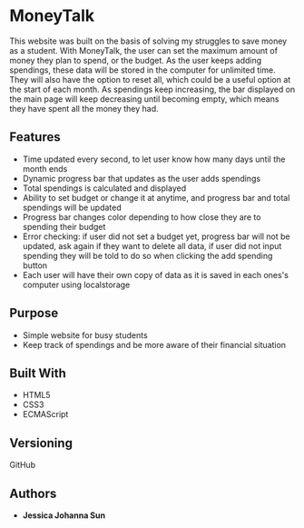 # MoneyTalk

This website was built on the basis of solving my struggles to save money as a student. 
With MoneyTalk, the user can set the maximum amount of money they plan to spend, or the budget. As the user keeps adding spendings,
these data will be stored in the computer for unlimited time. They will also have the option to reset all, which could be a useful
option at the start of each month.
As spendings keep increasing, the bar displayed on the main page will keep decreasing until becoming empty, which means they have
spent all the money they had.

## Features

* Time updated every second, to let user know how many days until the month ends
* Dynamic progress bar that updates as the user adds spendings
* Total spendings is calculated and displayed
* Ability to set budget or change it at anytime, and progress bar and total spendings will be updated
* Progress bar changes color depending to how close they are to spending their budget
* Error checking: if user did not set a budget yet, progress bar will not be updated, ask again if they want to delete all data, if user did not input spending they will be told to do so when clicking the add spending button
* Each user will have their own copy of data as it is saved in each ones's computer using localstorage

## Purpose
* Simple website for busy students
* Keep track of spendings and be more aware of their financial situation

## Built With

* HTML5
* CSS3
* ECMAScript

## Versioning

GitHub

## Authors

* **Jessica Johanna Sun** 
